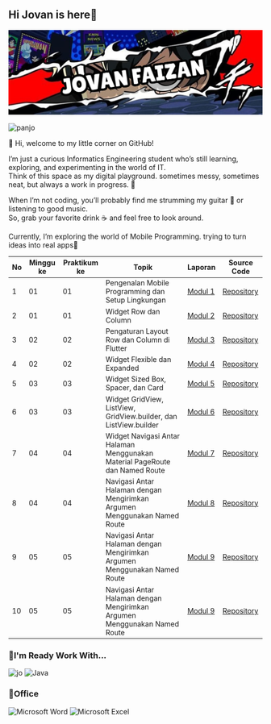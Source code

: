 ## Hi Jovan is here👋

![jovanjopan](img/Twitter%20header%20-%201.png)

![panjo](https://media1.giphy.com/media/v1.Y2lkPTc5MGI3NjExMTFuMnZqZWh2M3JzNGpjOTZienEzY2s5MGNnbThxbXc2YWJxcWJpNCZlcD12MV9pbnRlcm5hbF9naWZfYnlfaWQmY3Q9Zw/lkYTniLelesrC/giphy.gif)


👋 Hi, welcome to my little corner on GitHub!  

I’m just a curious Informatics Engineering student who’s still learning, exploring, and experimenting in the world of IT.  
Think of this space as my digital playground. sometimes messy, sometimes neat, but always a work in progress. 🚀  

When I’m not coding, you’ll probably find me strumming my guitar 🎸 or listening to good music.  
So, grab your favorite drink ☕ and feel free to look around.  

Currently, I’m exploring the world of Mobile Programming. trying to turn ideas into real apps🚀

| No | Minggu ke | Praktikum ke | Topik                                        | Laporan   | Source Code |
|----|-----------|--------------|----------------------------------------------|-----------|-------------|
| 1  | 01        | 01           | Pengenalan Mobile Programming dan Setup Lingkungan | [Modul 1](https://drive.google.com/file/d/1Ks1jbtcaXsKPseU-B_PfWwu4ptmCFmE9/view?usp=sharing)   | [Repository](https://github.com/jovanjopan/mobilepracticum/blob/main/modul1/lib/main.dart)  |
| 2  | 01        | 01           | Widget Row dan Column                        | [Modul 2](https://drive.google.com/file/d/1WHBrBHGsUQ-wRmwtwgp1gh4kRUpx_sVJ/view?usp=drive_link)   | [Repository](https://github.com/jovanjopan/mobilepracticum/blob/main/Mobile%202/lib/src/main.dart)  |
| 3  | 02        | 02           | Pengaturan Layout Row dan Column di Flutter  | [Modul 3](https://drive.google.com/file/d/1ZQsj6kVJvRualFHfoLlWRRJoAG_b-GPb/view?usp=sharing)   | [Repository](https://github.com/jovanjopan/mobilepracticum/tree/main/Modul%203)  |
| 4  | 02        | 02           | Widget Flexible dan Expanded                 | [Modul 4](https://drive.google.com/file/d/1kvtHXRX-cqG4GI9VZRwrdjXS54PWSxfa/view?usp=sharing)   | [Repository](https://github.com/jovanjopan/mobilepracticum/tree/main/modul%204)  |
| 5  | 03        | 03           | Widget Sized Box, Spacer, dan Card                 | [Modul 5](https://drive.google.com/file/d/1wtnJJ8K9Ogun0soqQia67xRnPTYS5MaY/view?usp=sharing)   | [Repository](https://github.com/jovanjopan/mobilepracticum/tree/main/modul%204)  |
| 6  | 03        | 03           | Widget GridView, ListView, GridView.builder, dan ListView.builder | [Modul 6](https://drive.google.com/file/d/1HbuoDoXOGnpzclJ30rqnsb0suqIybF5x/view?usp=sharing)   | [Repository](https://github.com/jovanjopan/mobilepracticum/tree/main/modul%204)  |
| 7  | 04       | 04           |Widget Navigasi Antar Halaman Menggunakan Material PageRoute dan Named Route | [Modul 7](https://drive.google.com/file/d/1mMp5BJLLHHqG2-DrcwYI5UwJmKlGhGlg/view?usp=sharing)   | [Repository](https://github.com/jovanjopan/mobilepracticum/tree/main/modul%204)  |
| 8  | 04        | 04           |Navigasi Antar Halaman dengan Mengirimkan Argumen Menggunakan Named Route | [Modul 8](https://drive.google.com/file/d/1kJ15Y_cb_-6GKWA12xHtipaMfk4OBn0K/view?usp=sharing)   | [Repository](https://github.com/jovanjopan/mobilepracticum/tree/main/modul%204)  |
| 9  | 05        | 05          |Navigasi Antar Halaman dengan Mengirimkan Argumen Menggunakan Named Route | [Modul 9](https://drive.google.com/file/d/1o58lp37kKbD2eyq7uSInn-icxbfENgKN/view?usp=sharing)   | [Repository](https://github.com/jovanjopan/mobilepracticum/tree/main/modul%204)  |
| 10  | 05        | 05          |Navigasi Antar Halaman dengan Mengirimkan Argumen Menggunakan Named Route | [Modul 9](https://drive.google.com/file/d/1o58lp37kKbD2eyq7uSInn-icxbfENgKN/view?usp=sharin)   | [Repository](https://github.com/jovanjopan/mobilepracticum/tree/main/uts)  |


### 🔧I'm Ready Work With...
![jo](    https://img.shields.io/badge/Python-FFD43B?style=for-the-badge&logo=python&logoColor=blue)	![Java](https://img.shields.io/badge/java-%23ED8B00.svg?style=for-the-badge&logo=openjdk&logoColor=white)

### 🏢Office
![Microsoft Word](https://img.shields.io/badge/Microsoft_Word-2B579A?style=for-the-badge&logo=microsoft-word&logoColor=white) ![Microsoft Excel](https://img.shields.io/badge/Microsoft_Excel-217346?style=for-the-badge&logo=microsoft-excel&logoColor=white)



